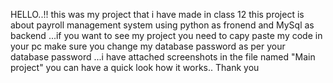 HELLO..!! this was my project that i have made in class 12 this project is about payroll management system using python as fronend and MySql as backend ...if you want to see my project you need to capy paste my code in your pc make sure you change my database password as per your database password ...i have attached screenshots in the file named "Main project" you can have a quick look how it works.. Thank you 
